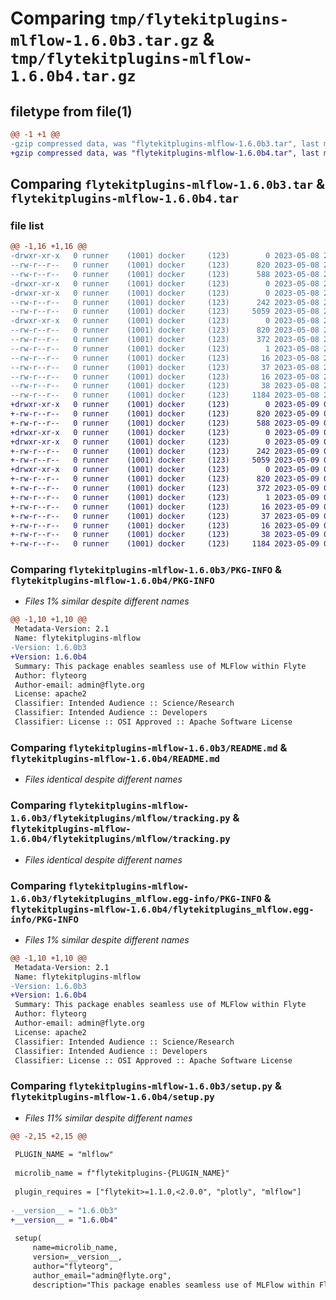 # Comparing `tmp/flytekitplugins-mlflow-1.6.0b3.tar.gz` & `tmp/flytekitplugins-mlflow-1.6.0b4.tar.gz`

## filetype from file(1)

```diff
@@ -1 +1 @@
-gzip compressed data, was "flytekitplugins-mlflow-1.6.0b3.tar", last modified: Mon May  8 20:18:44 2023, max compression
+gzip compressed data, was "flytekitplugins-mlflow-1.6.0b4.tar", last modified: Tue May  9 00:42:37 2023, max compression
```

## Comparing `flytekitplugins-mlflow-1.6.0b3.tar` & `flytekitplugins-mlflow-1.6.0b4.tar`

### file list

```diff
@@ -1,16 +1,16 @@
-drwxr-xr-x   0 runner    (1001) docker     (123)        0 2023-05-08 20:18:44.052864 flytekitplugins-mlflow-1.6.0b3/
--rw-r--r--   0 runner    (1001) docker     (123)      820 2023-05-08 20:18:44.052864 flytekitplugins-mlflow-1.6.0b3/PKG-INFO
--rw-r--r--   0 runner    (1001) docker     (123)      588 2023-05-08 20:18:20.000000 flytekitplugins-mlflow-1.6.0b3/README.md
-drwxr-xr-x   0 runner    (1001) docker     (123)        0 2023-05-08 20:18:44.048864 flytekitplugins-mlflow-1.6.0b3/flytekitplugins/
-drwxr-xr-x   0 runner    (1001) docker     (123)        0 2023-05-08 20:18:44.052864 flytekitplugins-mlflow-1.6.0b3/flytekitplugins/mlflow/
--rw-r--r--   0 runner    (1001) docker     (123)      242 2023-05-08 20:18:20.000000 flytekitplugins-mlflow-1.6.0b3/flytekitplugins/mlflow/__init__.py
--rw-r--r--   0 runner    (1001) docker     (123)     5059 2023-05-08 20:18:20.000000 flytekitplugins-mlflow-1.6.0b3/flytekitplugins/mlflow/tracking.py
-drwxr-xr-x   0 runner    (1001) docker     (123)        0 2023-05-08 20:18:44.052864 flytekitplugins-mlflow-1.6.0b3/flytekitplugins_mlflow.egg-info/
--rw-r--r--   0 runner    (1001) docker     (123)      820 2023-05-08 20:18:44.000000 flytekitplugins-mlflow-1.6.0b3/flytekitplugins_mlflow.egg-info/PKG-INFO
--rw-r--r--   0 runner    (1001) docker     (123)      372 2023-05-08 20:18:44.000000 flytekitplugins-mlflow-1.6.0b3/flytekitplugins_mlflow.egg-info/SOURCES.txt
--rw-r--r--   0 runner    (1001) docker     (123)        1 2023-05-08 20:18:44.000000 flytekitplugins-mlflow-1.6.0b3/flytekitplugins_mlflow.egg-info/dependency_links.txt
--rw-r--r--   0 runner    (1001) docker     (123)       16 2023-05-08 20:18:44.000000 flytekitplugins-mlflow-1.6.0b3/flytekitplugins_mlflow.egg-info/namespace_packages.txt
--rw-r--r--   0 runner    (1001) docker     (123)       37 2023-05-08 20:18:44.000000 flytekitplugins-mlflow-1.6.0b3/flytekitplugins_mlflow.egg-info/requires.txt
--rw-r--r--   0 runner    (1001) docker     (123)       16 2023-05-08 20:18:44.000000 flytekitplugins-mlflow-1.6.0b3/flytekitplugins_mlflow.egg-info/top_level.txt
--rw-r--r--   0 runner    (1001) docker     (123)       38 2023-05-08 20:18:44.052864 flytekitplugins-mlflow-1.6.0b3/setup.cfg
--rw-r--r--   0 runner    (1001) docker     (123)     1184 2023-05-08 20:18:37.000000 flytekitplugins-mlflow-1.6.0b3/setup.py
+drwxr-xr-x   0 runner    (1001) docker     (123)        0 2023-05-09 00:42:37.120769 flytekitplugins-mlflow-1.6.0b4/
+-rw-r--r--   0 runner    (1001) docker     (123)      820 2023-05-09 00:42:37.120769 flytekitplugins-mlflow-1.6.0b4/PKG-INFO
+-rw-r--r--   0 runner    (1001) docker     (123)      588 2023-05-09 00:42:15.000000 flytekitplugins-mlflow-1.6.0b4/README.md
+drwxr-xr-x   0 runner    (1001) docker     (123)        0 2023-05-09 00:42:37.120769 flytekitplugins-mlflow-1.6.0b4/flytekitplugins/
+drwxr-xr-x   0 runner    (1001) docker     (123)        0 2023-05-09 00:42:37.120769 flytekitplugins-mlflow-1.6.0b4/flytekitplugins/mlflow/
+-rw-r--r--   0 runner    (1001) docker     (123)      242 2023-05-09 00:42:15.000000 flytekitplugins-mlflow-1.6.0b4/flytekitplugins/mlflow/__init__.py
+-rw-r--r--   0 runner    (1001) docker     (123)     5059 2023-05-09 00:42:15.000000 flytekitplugins-mlflow-1.6.0b4/flytekitplugins/mlflow/tracking.py
+drwxr-xr-x   0 runner    (1001) docker     (123)        0 2023-05-09 00:42:37.120769 flytekitplugins-mlflow-1.6.0b4/flytekitplugins_mlflow.egg-info/
+-rw-r--r--   0 runner    (1001) docker     (123)      820 2023-05-09 00:42:37.000000 flytekitplugins-mlflow-1.6.0b4/flytekitplugins_mlflow.egg-info/PKG-INFO
+-rw-r--r--   0 runner    (1001) docker     (123)      372 2023-05-09 00:42:37.000000 flytekitplugins-mlflow-1.6.0b4/flytekitplugins_mlflow.egg-info/SOURCES.txt
+-rw-r--r--   0 runner    (1001) docker     (123)        1 2023-05-09 00:42:37.000000 flytekitplugins-mlflow-1.6.0b4/flytekitplugins_mlflow.egg-info/dependency_links.txt
+-rw-r--r--   0 runner    (1001) docker     (123)       16 2023-05-09 00:42:37.000000 flytekitplugins-mlflow-1.6.0b4/flytekitplugins_mlflow.egg-info/namespace_packages.txt
+-rw-r--r--   0 runner    (1001) docker     (123)       37 2023-05-09 00:42:37.000000 flytekitplugins-mlflow-1.6.0b4/flytekitplugins_mlflow.egg-info/requires.txt
+-rw-r--r--   0 runner    (1001) docker     (123)       16 2023-05-09 00:42:37.000000 flytekitplugins-mlflow-1.6.0b4/flytekitplugins_mlflow.egg-info/top_level.txt
+-rw-r--r--   0 runner    (1001) docker     (123)       38 2023-05-09 00:42:37.120769 flytekitplugins-mlflow-1.6.0b4/setup.cfg
+-rw-r--r--   0 runner    (1001) docker     (123)     1184 2023-05-09 00:42:30.000000 flytekitplugins-mlflow-1.6.0b4/setup.py
```

### Comparing `flytekitplugins-mlflow-1.6.0b3/PKG-INFO` & `flytekitplugins-mlflow-1.6.0b4/PKG-INFO`

 * *Files 1% similar despite different names*

```diff
@@ -1,10 +1,10 @@
 Metadata-Version: 2.1
 Name: flytekitplugins-mlflow
-Version: 1.6.0b3
+Version: 1.6.0b4
 Summary: This package enables seamless use of MLFlow within Flyte
 Author: flyteorg
 Author-email: admin@flyte.org
 License: apache2
 Classifier: Intended Audience :: Science/Research
 Classifier: Intended Audience :: Developers
 Classifier: License :: OSI Approved :: Apache Software License
```

### Comparing `flytekitplugins-mlflow-1.6.0b3/README.md` & `flytekitplugins-mlflow-1.6.0b4/README.md`

 * *Files identical despite different names*

### Comparing `flytekitplugins-mlflow-1.6.0b3/flytekitplugins/mlflow/tracking.py` & `flytekitplugins-mlflow-1.6.0b4/flytekitplugins/mlflow/tracking.py`

 * *Files identical despite different names*

### Comparing `flytekitplugins-mlflow-1.6.0b3/flytekitplugins_mlflow.egg-info/PKG-INFO` & `flytekitplugins-mlflow-1.6.0b4/flytekitplugins_mlflow.egg-info/PKG-INFO`

 * *Files 1% similar despite different names*

```diff
@@ -1,10 +1,10 @@
 Metadata-Version: 2.1
 Name: flytekitplugins-mlflow
-Version: 1.6.0b3
+Version: 1.6.0b4
 Summary: This package enables seamless use of MLFlow within Flyte
 Author: flyteorg
 Author-email: admin@flyte.org
 License: apache2
 Classifier: Intended Audience :: Science/Research
 Classifier: Intended Audience :: Developers
 Classifier: License :: OSI Approved :: Apache Software License
```

### Comparing `flytekitplugins-mlflow-1.6.0b3/setup.py` & `flytekitplugins-mlflow-1.6.0b4/setup.py`

 * *Files 11% similar despite different names*

```diff
@@ -2,15 +2,15 @@
 
 PLUGIN_NAME = "mlflow"
 
 microlib_name = f"flytekitplugins-{PLUGIN_NAME}"
 
 plugin_requires = ["flytekit>=1.1.0,<2.0.0", "plotly", "mlflow"]
 
-__version__ = "1.6.0b3"
+__version__ = "1.6.0b4"
 
 setup(
     name=microlib_name,
     version=__version__,
     author="flyteorg",
     author_email="admin@flyte.org",
     description="This package enables seamless use of MLFlow within Flyte",
```

